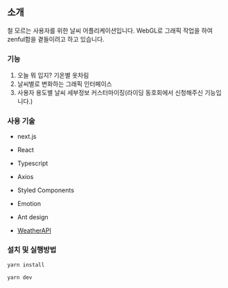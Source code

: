 ## 소개
철 모르는 사용자를 위한 날씨 어플리케이션입니다.
WebGL로 그래픽 작업을 하여 zenful함을 곁들이려고 하고 있습니다.

### 기능
1. 오늘 뭐 입지? 기온별 옷차림 
2. 날씨별로 변화하는 그래픽 인터페이스
3. 사용자 용도별 날씨 세부정보 커스터마이징(라이딩 동호회에서 신청해주신 기능입니다.)

### 사용 기술
- next.js
- React
- Typescript
- Axios
- Styled Components
- Emotion
- Ant design

- [WeatherAPI](https://api.weatherapi.com/v1/)

### 설치 및 실행방법

```bash
yarn install
```

```bash
yarn dev
```

